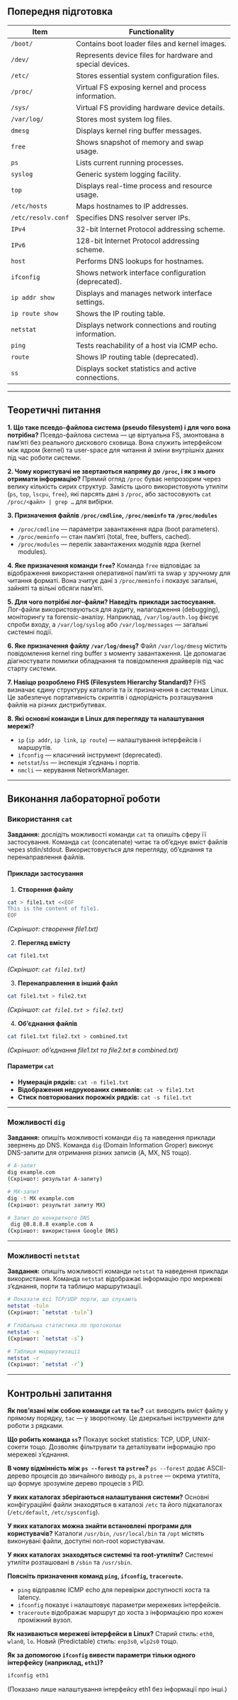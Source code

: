 
## Попередня підготовка

| Item               | Functionality                                             |
| ------------------ | --------------------------------------------------------- |
| `/boot/`           | Contains boot loader files and kernel images.             |
| `/dev/`            | Represents device files for hardware and special devices. |
| `/etc/`            | Stores essential system configuration files.              |
| `/proc/`           | Virtual FS exposing kernel and process information.       |
| `/sys/`            | Virtual FS providing hardware device details.             |
| `/var/log/`        | Stores most system log files.                             |
| `dmesg`            | Displays kernel ring buffer messages.                     |
| `free`             | Shows snapshot of memory and swap usage.                  |
| `ps`               | Lists current running processes.                          |
| `syslog`           | Generic system logging facility.                          |
| `top`              | Displays real-time process and resource usage.            |
| `/etc/hosts`       | Maps hostnames to IP addresses.                           |
| `/etc/resolv.conf` | Specifies DNS resolver server IPs.                        |
| `IPv4`             | 32-bit Internet Protocol addressing scheme.               |
| `IPv6`             | 128-bit Internet Protocol addressing scheme.              |
| `host`             | Performs DNS lookups for hostnames.                       |
| `ifconfig`         | Shows network interface configuration (deprecated).       |
| `ip addr show`     | Displays and manages network interface settings.          |
| `ip route show`    | Shows the IP routing table.                               |
| `netstat`          | Displays network connections and routing information.     |
| `ping`             | Tests reachability of a host via ICMP echo.               |
| `route`            | Shows IP routing table (deprecated).                      |
| `ss`               | Displays socket statistics and active connections.        |

---

## Теоретичні питання

**1. Що таке псевдо-файлова система (pseudo filesystem) і для чого вона потрібна?**
Псевдо-файлова система — це віртуальна FS, змонтована в пам’яті без реального дискового сховища. Вона служить інтерфейсом між ядром (kernel) та user-space для читання й зміни внутрішніх даних під час роботи системи.

**2. Чому користувачі не звертаються напряму до `/proc`, і як з нього отримати інформацію?**
Прямий огляд `/proc` буває непрозорим через велику кількість сирих структур. Замість цього використовують утиліти (`ps`, `top`, `lscpu`, `free`), які парсять дані з `/proc`, або застосовують `cat /proc/<файл> | grep …` для вибірки.

**3. Призначення файлів `/proc/cmdline`, `/proc/meminfo` та `/proc/modules`**

* `/proc/cmdline` — параметри завантаження ядра (boot parameters).
* `/proc/meminfo` — стан пам’яті (total, free, buffers, cached).
* `/proc/modules` — перелік завантажених модулів ядра (kernel modules).

**4. Яке призначення команди `free`?**
Команда `free` відповідає за відображення використання оперативної пам’яті та swap у зручному для читання форматі. Вона зчитує дані з `/proc/meminfo` і показує загальні, зайняті та вільні обсяги пам’яті.

**5. Для чого потрібні лог-файли? Наведіть приклади застосування.**
Лог-файли використовуються для аудиту, налагодження (debugging), моніторингу та forensic-аналізу. Наприклад, `/var/log/auth.log` фіксує спроби входу, а `/var/log/syslog` або `/var/log/messages` — загальні системні події.

**6. Яке призначення файлу `/var/log/dmesg`?**
Файл `/var/log/dmesg` містить повідомлення kernel ring buffer з моменту завантаження. Це допомагає діагностувати помилки обладнання та повідомлення драйверів під час старту системи.

**7. Навіщо розроблено FHS (Filesystem Hierarchy Standard)?**
FHS визначає єдину структуру каталогів та їх призначення в системах Linux. Це забезпечує портативність скриптів і однорідність розташування файлів на різних дистрибутивах.

**8. Які основні команди в Linux для перегляду та налаштування мережі?**

* `ip` (`ip addr`, `ip link`, `ip route`) — налаштування інтерфейсів і маршрутів.
* `ifconfig` — класичний інструмент (deprecated).
* `netstat`/`ss` — інспекція з’єднань і портів.
* `nmcli` — керування NetworkManager.

---

## Виконання лабораторної роботи

### Використання `cat`

**Завдання:** дослідіть можливості команди `cat` та опишіть сферу її застосування.
Команда `cat` (concatenate) читає та об’єднує вміст файлів через stdin/stdout. Використовується для перегляду, об’єднання та перенаправлення файлів.

#### Приклади застосування

1. **Створення файлу**

```bash
cat > file1.txt <<EOF
This is the content of file1.
EOF
```

*(Скріншот: створення file1.txt)*

2. **Перегляд вмісту**

```bash
cat file1.txt
```

*(Скріншот: `cat file1.txt`)*

3. **Перенаправлення в інший файл**

```bash
cat file1.txt > file2.txt
```

*(Скріншот: `cat file1.txt > file2.txt`)*

4. **Об’єднання файлів**

```bash
cat file1.txt file2.txt > combined.txt
```

*(Скріншот: об’єднання file1.txt та file2.txt в combined.txt)*

#### Параметри `cat`

* **Нумерація рядків:** `cat -n file1.txt`
* **Відображення недрукованих символів:** `cat -v file1.txt`
* **Стиск повторюваних порожніх рядків:** `cat -s file1.txt`

---

### Можливості `dig`

**Завдання:** опишіть можливості команди `dig` та наведення приклади звернень до DNS.
Команда `dig` (Domain Information Groper) виконує DNS-запити для отримання різних записів (A, MX, NS тощо).

```bash
# A-запит
dig example.com
(Скріншот: результат A-запиту)

# MX-запит
dig -t MX example.com
(Скріншот: результат запиту MX)

# Запит до конкретного DNS
 dig @8.8.8.8 example.com A
(Скріншот: використання Google DNS)
```

---

### Можливості `netstat`

**Завдання:** опишіть можливості команди `netstat` та наведення приклади використання.
Команда `netstat` відображає інформацію про мережеві з’єднання, порти та таблицю маршрутизації.

```bash
# Показати всі TCP/UDP порти, що слухають
netstat -tuln
(Скріншот: `netstat -tuln`)

# Глобальна статистика по протоколах
netstat -s
(Скріншот: `netstat -s`)

# Таблиця маршрутизації
netstat -r
(Скріншот: `netstat -r`)
```

---

## Контрольні запитання

**Як пов’язані між собою команди `cat` та `tac`?**
`cat` виводить вміст файлу у прямому порядку, `tac` — у зворотному. Це дзеркальні інструменти для роботи з рядками.

**Що робить команда `ss`?**
Показує socket statistics: TCP, UDP, UNIX-сокети тощо. Дозволяє фільтрувати та деталізувати інформацію про мережеві з’єднання.

**В чому відмінність між `ps --forest` та `pstree`?**
`ps --forest` додає ASCII-дерево процесів до звичайного виводу `ps`, а `pstree` — окрема утиліта, що формує зрозуміле дерево процесів з PID.

**У яких каталогах зберігаються налаштування системи?**
Основні конфігураційні файли знаходяться в каталозі `/etc` та його підкаталогах (`/etc/default`, `/etc/sysconfig`).

**У яких каталогах можна знайти встановлені програми для користувачів?**
Каталоги `/usr/bin`, `/usr/local/bin` та `/opt` містять виконувані файли, доступні non-root користувачам.

**У яких каталогах знаходяться системні та root-утиліти?**
Системні утиліти розташовані в `/sbin` та `/usr/sbin`.

**Поясніть призначення команд `ping`, `ifconfig`, `traceroute`.**

* `ping` відправляє ICMP echo для перевірки доступності хоста та latency.
* `ifconfig` показує і налаштовує параметри мережевих інтерфейсів.
* `traceroute` відображає маршрут до хоста з інформацією про кожен проміжний вузол.

**Як називаються мережеві інтерфейси в Linux?**
Старий стиль: `eth0`, `wlan0`, `lo`. Новий (Predictable) стиль: `enp3s0`, `wlp2s0` тощо.

**Як за допомогою `ifconfig` вивести параметри тільки одного інтерфейсу (наприклад, `eth1`)?**

```bash
ifconfig eth1
```

(Показано лише налаштування інтерфейсу eth1 без інформації про інші.)
